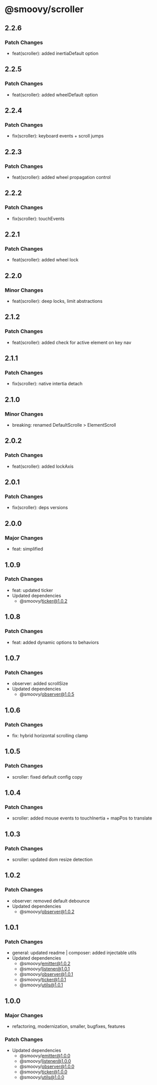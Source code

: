 # @smoovy/scroller

## 2.2.6

### Patch Changes

- feat(scroller): added inertiaDefault option

## 2.2.5

### Patch Changes

- feat(scroller): added wheelDefault option

## 2.2.4

### Patch Changes

- fix(scroller): keyboard events + scroll jumps

## 2.2.3

### Patch Changes

- feat(scroller): added wheel propagation control

## 2.2.2

### Patch Changes

- fix(scroller): touchEvents

## 2.2.1

### Patch Changes

- feat(scroller): added wheel lock

## 2.2.0

### Minor Changes

- feat(scroller): deep locks, limit abstractions

## 2.1.2

### Patch Changes

- feat(scroller): added check for active element on key nav

## 2.1.1

### Patch Changes

- fix(scroller): native intertia detach

## 2.1.0

### Minor Changes

- breaking: renamed DefaultScrolle > ElementScroll

## 2.0.2

### Patch Changes

- feat(scroller): added lockAxis

## 2.0.1

### Patch Changes

- fix(scroller): deps versions

## 2.0.0

### Major Changes

- feat: simplified

## 1.0.9

### Patch Changes

- feat: updated ticker
- Updated dependencies
  - @smoovy/ticker@1.0.2

## 1.0.8

### Patch Changes

- feat: added dynamic options to behaviors

## 1.0.7

### Patch Changes

- observer: added scrollSize
- Updated dependencies
  - @smoovy/observer@1.0.5

## 1.0.6

### Patch Changes

- fix: hybrid horizontal scrolling clamp

## 1.0.5

### Patch Changes

- scroller: fixed default config copy

## 1.0.4

### Patch Changes

- scroller: added mouse events to touchInertia + mapPos to translate

## 1.0.3

### Patch Changes

- scroller: updated dom resize detection

## 1.0.2

### Patch Changes

- observer: removed default debounce
- Updated dependencies
  - @smoovy/observer@1.0.2

## 1.0.1

### Patch Changes

- general: updated readme | composer: added injectable utils
- Updated dependencies
  - @smoovy/emitter@1.0.2
  - @smoovy/listener@1.0.1
  - @smoovy/observer@1.0.1
  - @smoovy/ticker@1.0.1
  - @smoovy/utils@1.0.1

## 1.0.0

### Major Changes

- refactoring, modernization, smaller, bugfixes, features

### Patch Changes

- Updated dependencies
  - @smoovy/emitter@1.0.0
  - @smoovy/listener@1.0.0
  - @smoovy/observer@1.0.0
  - @smoovy/ticker@1.0.0
  - @smoovy/utils@1.0.0
